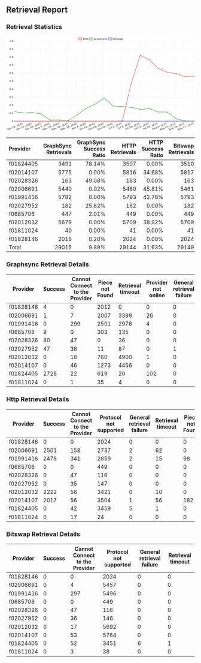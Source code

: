 ## Retrieval Report
### Retrieval Statistics
<img src="https://raw.githubusercontent.com/data-preservation-programs/filplus-checker-assets/main/filecoin-project/filecoin-plus-large-datasets/issues/1712/1693496066973.png"/>

| Provider  | GraphSync Retrievals | GraphSync Success Ratio | HTTP Retrievals | HTTP Success Ratio | Bitswap Retrievals | Bitswap Success Ratio |
| :-------- | -------------------: | ----------------------: | --------------: | -----------------: | -----------------: | --------------------: |
| f01824405 |                 3491 |                  78.14% |            3507 |              0.00% |               3510 |                 0.00% |
| f02014107 |                 5775 |                   0.00% |            5816 |             34.68% |               5817 |                 0.00% |
| f02028326 |                  163 |                  49.08% |             163 |              0.00% |                163 |                 0.00% |
| f02006691 |                 5440 |                   0.02% |            5460 |             45.81% |               5461 |                 0.00% |
| f01991416 |                 5782 |                   0.00% |            5793 |             42.78% |               5793 |                 0.00% |
| f02027952 |                  182 |                  25.82% |             182 |              0.00% |                182 |                 0.00% |
| f0685706  |                  447 |                   2.01% |             449 |              0.00% |                449 |                 0.00% |
| f02012032 |                 5679 |                   0.00% |            5709 |             38.92% |               5709 |                 0.00% |
| f01811024 |                   40 |                   0.00% |              41 |              0.00% |                 41 |                 0.00% |
| f01828146 |                 2016 |                   0.20% |            2024 |              0.00% |               2024 |                 0.00% |
| Total     |                29015 |                   9.89% |           29144 |             31.63% |              29149 |                 0.00% |

### Graphsync Retrieval Details
| Provider  | Success | Cannot Connect to the Provider | Piece not Found | Retrieval timeout | Provider not online | General retrieval failure |
| --------- | ------- | ------------------------------ | --------------- | ----------------- | ------------------- | ------------------------- |
| f01828146 | 4       | 0                              | 2012            | 0                 | 0                   | 0                         |
| f02006691 | 1       | 7                              | 2007            | 3399              | 26                  | 0                         |
| f01991416 | 0       | 299                            | 2501            | 2978              | 4                   | 0                         |
| f0685706  | 9       | 0                              | 303             | 135               | 0                   | 0                         |
| f02028326 | 80      | 47                             | 0               | 36                | 0                   | 0                         |
| f02027952 | 47      | 36                             | 11              | 87                | 0                   | 1                         |
| f02012032 | 0       | 18                             | 760             | 4900              | 1                   | 0                         |
| f02014107 | 0       | 46                             | 1273            | 4456              | 0                   | 0                         |
| f01824405 | 2728    | 22                             | 619             | 20                | 102                 | 0                         |
| f01811024 | 0       | 1                              | 35              | 4                 | 0                   | 0                         |

### Http Retrieval Details
| Provider  | Success | Cannot Connect to the Provider | Protocol not supported | General retrieval failure | Retrieval timeout | Piece not Found |
| --------- | ------- | ------------------------------ | ---------------------- | ------------------------- | ----------------- | --------------- |
| f01828146 | 0       | 0                              | 2024                   | 0                         | 0                 | 0               |
| f02006691 | 2501    | 158                            | 2737                   | 2                         | 62                | 0               |
| f01991416 | 2478    | 341                            | 2859                   | 2                         | 15                | 98              |
| f0685706  | 0       | 0                              | 449                    | 0                         | 0                 | 0               |
| f02028326 | 0       | 47                             | 116                    | 0                         | 0                 | 0               |
| f02027952 | 0       | 35                             | 147                    | 0                         | 0                 | 0               |
| f02012032 | 2222    | 56                             | 3421                   | 0                         | 10                | 0               |
| f02014107 | 2017    | 56                             | 3504                   | 1                         | 56                | 182             |
| f01824405 | 0       | 42                             | 3459                   | 5                         | 1                 | 0               |
| f01811024 | 0       | 17                             | 24                     | 0                         | 0                 | 0               |

### Bitswap Retrieval Details
| Provider  | Success | Cannot Connect to the Provider | Protocol not supported | General retrieval failure | Retrieval timeout |
| --------- | ------- | ------------------------------ | ---------------------- | ------------------------- | ----------------- |
| f01828146 | 0       | 0                              | 2024                   | 0                         | 0                 |
| f02006691 | 0       | 4                              | 5457                   | 0                         | 0                 |
| f01991416 | 0       | 297                            | 5496                   | 0                         | 0                 |
| f0685706  | 0       | 0                              | 449                    | 0                         | 0                 |
| f02028326 | 0       | 47                             | 116                    | 0                         | 0                 |
| f02027952 | 0       | 36                             | 146                    | 0                         | 0                 |
| f02012032 | 0       | 17                             | 5692                   | 0                         | 0                 |
| f02014107 | 0       | 53                             | 5764                   | 0                         | 0                 |
| f01824405 | 0       | 52                             | 3451                   | 6                         | 1                 |
| f01811024 | 0       | 3                              | 38                     | 0                         | 0                 |
